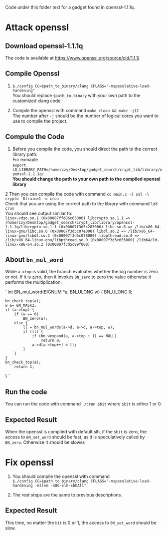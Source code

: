 Code under this folder test for a gadget found in openssl-1.1.1q.

# Attack openssl

## Download openssl-1.1.1q
The code is available at https://www.openssl.org/source/old/1.1.1/

## Compile Openssl
1. `$./config CC=$path_to_binary/clang CFLAGS="-mspeculative-load-hardening"`  
You should replace `$path_to_binary` with your own path to the customized clang code.

2. Compile the openssl with command `make clean && make -j12`  
The number after `-j` should be the number of logical cores you want to use to compile the project.

## Compule the Code
1. Before you compile the code, you should direct the path to the correct library path:  
For exmaple  
`export LD_LIBRARY_PATH=/home/zzy/Desktop/gadget_search/crypt_lib/library/openssl-1.1.1q/`  
**You should change the path to your own path to the compiled openssl library**

2 Then you can compile the code with command `cc main.c -l ssl -l crypto -Dtrain=1 -o crun`  
Check that you are using the correct path to the library with command `ldd crun`  
You should see output similar to:  
`
linux-vdso.so.1 (0x00007ffd86c63000)
        libcrypto.so.1.1 => /home/zzy/Desktop/gadget_search/crypt_lib/library/openssl-1.1.1q/libcrypto.so.1.1 (0x00007f3d5c283000)
        libc.so.6 => /lib/x86_64-linux-gnu/libc.so.6 (0x00007f3d5c07e000)
        libdl.so.2 => /lib/x86_64-linux-gnu/libdl.so.2 (0x00007f3d5c078000)
        libpthread.so.0 => /lib/x86_64-linux-gnu/libpthread.so.0 (0x00007f3d5c055000)
        /lib64/ld-linux-x86-64.so.2 (0x00007f3d5c89f000)
`


## About `bn_mul_word`
While `a->top` is valid, the branch evaluates whether the big number is zero or not. 
If it is zero, then it invokes `BN_zero` to zero the value otherwise it performs the multiplication.

`
int BN_mul_word(BIGNUM *a, BN_ULONG w)
{
    BN_ULONG ll;

    bn_check_top(a);
    w &= BN_MASK2;
    if (a->top) {
        if (w == 0)
            BN_zero(a);
        else {
            ll = bn_mul_words(a->d, a->d, a->top, w);
            if (ll) {
                if (bn_wexpand(a, a->top + 1) == NULL)
                    return 0;
                a->d[a->top++] = ll;
            }
        }
    }
    bn_check_top(a);
	    return 1;
}
`

## Run the code
You can run the code with command `./crun $bit` where `$bit` is either 1 or 0.  


## Expected Result
When the openssl is compiled with default slh, if the `$bit` is zero, the access to `BN_set_word` should be fast, as it is speculatively called by `BN_zero`. Otherwise it should be slower.


# Fix openssl
1. You should compile the openssl with command  
`$./config CC=$path_to_binary/clang CFLAGS="-mspeculative-load-hardening -mllvm -x86-slh-sbhAll"`


2. The rest steps are the same to previous descriptions.  

## Expected Result
This time, no matter the `bit` is 0 or 1, the access to `BN_set_word` should be slow.



















